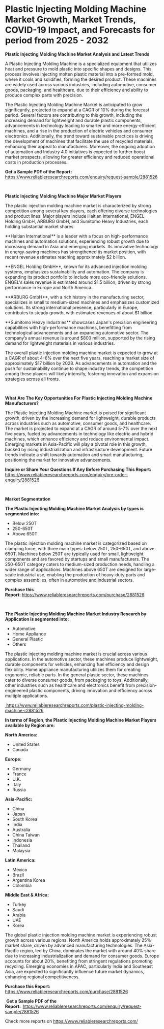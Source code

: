 <p><h1>Plastic Injecting Molding Machine Market Growth, Market Trends, COVID-19 Impact, and Forecasts for period from 2025 - 2032</h1></p><p><strong>Plastic Injecting Molding Machine Market Analysis and Latest Trends</strong></p>
<p><p>A Plastic Injecting Molding Machine is a specialized equipment that utilizes heat and pressure to mold plastic into specific shapes and designs. This process involves injecting molten plastic material into a pre-formed mold, where it cools and solidifies, forming the desired product. These machines are widely used across various industries, including automotive, consumer goods, packaging, and healthcare, due to their efficiency and ability to produce complex parts with precision.</p><p>The Plastic Injecting Molding Machine Market is anticipated to grow significantly, projected to expand at a CAGR of 10% during the forecast period. Several factors are contributing to this growth, including the increasing demand for lightweight and durable plastic components, advancements in technology leading to smarter and more energy-efficient machines, and a rise in the production of electric vehicles and consumer electronics. Additionally, the trend toward sustainable practices is driving the development of machines that facilitate the use of recycled materials, enhancing their appeal to manufacturers. Moreover, the ongoing adoption of automation and Industry 4.0 initiatives is expected to further boost market prospects, allowing for greater efficiency and reduced operational costs in production processes.</p></p>
<p><strong>Get a Sample PDF of the Report:&nbsp;</strong> <a href="https://www.reliableresearchreports.com/enquiry/request-sample/2881526?utm_campaign=2296&utm_medium=2&utm_source=Github&utm_content=ia&utm_term=12032025&utm_id=plastic-injecting-molding-machine">https://www.reliableresearchreports.com/enquiry/request-sample/2881526</a></p>
<p>&nbsp;</p>
<p><strong>Plastic Injecting Molding Machine Major Market Players</strong></p>
<p><p>The plastic injection molding machine market is characterized by strong competition among several key players, each offering diverse technologies and product lines. Major players include Haitian International, ENGEL Holding GmbH, ARBURG GmbH, and Sumitomo Heavy Industries, each holding substantial market shares.</p><p>**Haitian International** is a leader with a focus on high-performance machines and automation solutions, experiencing robust growth due to increasing demand in Asia and emerging markets. Its innovative technology in energy-saving machines has strengthened its market position, with recent revenue estimates reaching approximately $2 billion.</p><p>**ENGEL Holding GmbH**, known for its advanced injection molding systems, emphasizes sustainability and automation. The company is expanding its product portfolio to include more eco-friendly solutions. ENGEL's sales revenue is estimated around $1.5 billion, driven by strong performance in Europe and North America.</p><p>**ARBURG GmbH**, with a rich history in the manufacturing sector, specializes in small to medium-sized machines and emphasizes customized solutions. Its strong international presence, particularly in Europe, contributes to steady growth, with estimated revenues of about $1 billion.</p><p>**Sumitomo Heavy Industries** showcases Japan's precision engineering capabilities with high-performance machines, benefitting from technological advancements and an expanding automotive sector. The company’s annual revenue is around $800 million, supported by the rising demand for lightweight materials in various industries.</p><p>The overall plastic injection molding machine market is expected to grow at a CAGR of about 4-6% over the next five years, reaching a market size of approximately $17 billion by 2028. As advancements in automation and the push for sustainability continue to shape industry trends, the competition among these players will likely intensify, fostering innovation and expansion strategies across all fronts.</p></p>
<p>&nbsp;</p>
<p><strong>What Are The Key Opportunities For Plastic Injecting Molding Machine Manufacturers?</strong></p>
<p><p>The Plastic Injecting Molding Machine market is poised for significant growth, driven by the increasing demand for lightweight, durable products across industries such as automotive, consumer goods, and healthcare. The market is projected to expand at a CAGR of around 5-7% over the next five years, fueled by advancements in technology like electric and hybrid machines, which enhance efficiency and reduce environmental impact. Emerging markets in Asia-Pacific will play a pivotal role in this growth, backed by rising industrialization and infrastructure development. Future trends indicate a shift towards automation and smart manufacturing, positioning the market for innovative advancements.</p></p>
<p><strong>Inquire or Share Your Questions If Any Before Purchasing This Report:</strong> <a href="https://www.reliableresearchreports.com/enquiry/pre-order-enquiry/2881526?utm_campaign=2296&utm_medium=2&utm_source=Github&utm_content=ia&utm_term=12032025&utm_id=plastic-injecting-molding-machine">https://www.reliableresearchreports.com/enquiry/pre-order-enquiry/2881526</a></p>
<p>&nbsp;</p>
<p><strong>Market Segmentation</strong></p>
<p><strong>The Plastic Injecting Molding Machine Market Analysis by types is segmented into:</strong></p>
<p><ul><li>Below 250T</li><li>250-650T</li><li>Above 650T</li></ul></p>
<p><p>The plastic injection molding machine market is categorized based on clamping force, with three main types: below 250T, 250-650T, and above 650T. Machines below 250T are typically used for small, lightweight components and are favored by startups and small manufacturers. The 250-650T category caters to medium-sized production needs, handling a wider range of applications. Machines above 650T are designed for large-scale industrial use, enabling the production of heavy-duty parts and complex assemblies, often in automotive and industrial sectors.</p></p>
<p><strong>Purchase this Report:&nbsp;</strong><a href="https://www.reliableresearchreports.com/purchase/2881526?utm_campaign=2296&utm_medium=2&utm_source=Github&utm_content=ia&utm_term=12032025&utm_id=plastic-injecting-molding-machine">https://www.reliableresearchreports.com/purchase/2881526</a></p>
<p>&nbsp;</p>
<p><strong>The Plastic Injecting Molding Machine Market Industry Research by Application is segmented into:</strong></p>
<p><ul><li>Automotive</li><li>Home Appliance</li><li>General Plastic</li><li>Others</li></ul></p>
<p><p>The plastic injecting molding machine market is crucial across various applications. In the automotive sector, these machines produce lightweight, durable components for vehicles, enhancing fuel efficiency and design flexibility. Home appliance manufacturing utilizes them for creating ergonomic, reliable parts. In the general plastic sector, these machines cater to diverse consumer goods, from packaging to toys. Additionally, other industries such as healthcare and electronics benefit from precision-engineered plastic components, driving innovation and efficiency across multiple applications.</p></p>
<p><a href="https://www.reliableresearchreports.com/plastic-injecting-molding-machine-r2881526?utm_campaign=2296&utm_medium=2&utm_source=Github&utm_content=ia&utm_term=12032025&utm_id=plastic-injecting-molding-machine">&nbsp;https://www.reliableresearchreports.com/plastic-injecting-molding-machine-r2881526</a></p>
<p><strong>In terms of Region, the Plastic Injecting Molding Machine Market Players available by Region are:</strong></p>
<p>
    <p> <strong> North America: </strong>
        <ul>
            <li>United States</li>
            <li>Canada</li>
        </ul>
        </p> 
    <p> <strong> Europe: </strong>
        <ul>
            <li>Germany</li>
            <li>France</li>
            <li>U.K.</li>
            <li>Italy</li>
            <li>Russia</li>
        </ul>
        </p> 
    <p> <strong> Asia-Pacific: </strong>
        <ul>
            <li>China</li>
            <li>Japan</li>
            <li>South Korea</li>
            <li>India</li>
            <li>Australia</li>
            <li>China Taiwan</li>
            <li>Indonesia</li>
            <li>Thailand</li>
            <li>Malaysia</li>
        </ul>
        </p> 
    <p> <strong> Latin America: </strong>
        <ul>
            <li>Mexico</li>
            <li>Brazil</li>
            <li>Argentina Korea</li>
            <li>Colombia</li>
        </ul>
        </p> 
    <p> <strong> Middle East & Africa: </strong>
        <ul>
            <li>Turkey</li>
            <li>Saudi</li>
            <li>Arabia</li>
            <li>UAE</li>
            <li>Korea</li>
        </ul>
    </p>
    </p>
<p><p>The global plastic injection molding machine market is experiencing robust growth across various regions. North America holds approximately 25% market share, driven by advanced manufacturing technologies. The Asia-Pacific region, led by China, dominates the market with around 40% share due to increasing industrialization and demand for consumer goods. Europe accounts for about 20%, benefiting from stringent regulations promoting recycling. Emerging economies in APAC, particularly India and Southeast Asia, are expected to significantly influence future market dynamics, enhancing regional competitiveness.</p></p>
<p><strong>Purchase this Report: </strong><a href="https://www.reliableresearchreports.com/purchase/2881526?utm_campaign=2296&utm_medium=2&utm_source=Github&utm_content=ia&utm_term=12032025&utm_id=plastic-injecting-molding-machine">https://www.reliableresearchreports.com/purchase/2881526</a></p>
<p>&nbsp;<strong>Get a Sample PDF of the Report:&nbsp;&nbsp;</strong><a href="https://www.reliableresearchreports.com/enquiry/request-sample/2881526?utm_campaign=2296&utm_medium=2&utm_source=Github&utm_content=ia&utm_term=12032025&utm_id=plastic-injecting-molding-machine">https://www.reliableresearchreports.com/enquiry/request-sample/2881526</a></p>
<p><strong></strong></p>
<p>Check more reports on <a href="https://www.reliableresearchreports.com/?utm_campaign=2296&utm_medium=2&utm_source=Github&utm_content=ia&utm_term=12032025&utm_id=plastic-injecting-molding-machine">https://www.reliableresearchreports.com/</a></p>